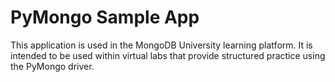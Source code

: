 # PyMongo Sample App

This application is used in the MongoDB University learning platform. It is intended to be used within virtual labs that provide structured practice using the PyMongo driver.
